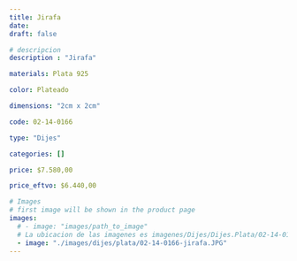 ```yaml
---
title: Jirafa
date: 
draft: false

# descripcion
description : "Jirafa"

materials: Plata 925

color: Plateado

dimensions: "2cm x 2cm"

code: 02-14-0166

type: "Dijes"

categories: []

price: $7.580,00

price_eftvo: $6.440,00

# Images
# first image will be shown in the product page
images:
  # - image: "images/path_to_image"
  # La ubicacion de las imagenes es imagenes/Dijes/Dijes.Plata/02-14-0166-jirafa
  - image: "./images/dijes/plata/02-14-0166-jirafa.JPG"
---
```

